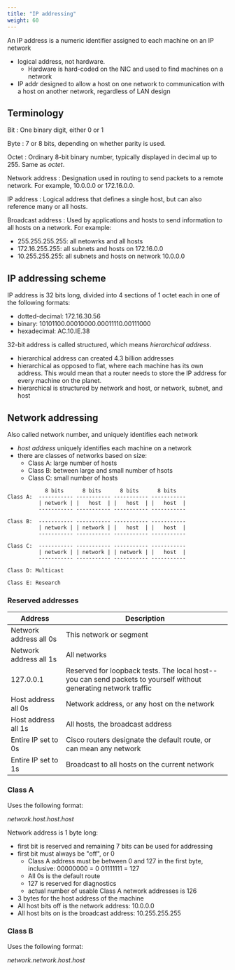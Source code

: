 ```yaml
---
title: "IP addressing"
weight: 60
---
```


An IP address is a numeric identifier assigned to each machine on an IP network
- logical address, not hardware.
  - Hardware is hard-coded on the NIC and used to find machines on a network
- IP addr designed to allow a host on one network to communication with a host on another network, regardless of LAN design

## Terminology

Bit
: One binary digit, either 0 or 1

Byte 
: 7 or 8 bits, depending on whether parity is used.

Octet
: Ordinary 8-bit binary number, typically displayed in decimal up to 255. Same as _octet_.

Network address
: Designation used in routing to send packets to a remote network. For example, 10.0.0.0 or 172.16.0.0.

IP address
: Logical address that defines a single host, but can also reference many or all hosts.

Broadcast address
: Used by applications and hosts to send information to all hosts on a network. For example:
  - 255.255.255.255: all netowrks and all hosts
  - 172.16.255.255: all subnets and hosts on 172.16.0.0
  - 10.255.255.255: all subnets and hosts on network 10.0.0.0

## IP addressing scheme

IP address is 32 bits long, divided into 4 sections of 1 octet each in one of the following formats:
- dotted-decimal: 172.16.30.56
- binary: 10101100.00010000.00011110.00111000
- hexadecimal: AC.10.IE.38

32-bit address is called structured, which means _hierarchical address_.
- hierarchical address can created 4.3 billion addresses
- hierarchical as opposed to flat, where each machine has its own address. This would mean that a router needs to store the IP address for every machine on the planet.
- hierarchical is structured by network and host, or network, subnet, and host

## Network addressing

Also called network number, and uniquely identifies each network
- _host address_ uniquely identifies each machine on a network
- there are classes of networks based on size:
  - Class A: large number of hosts
  - Class B: between large and small number of hsots
  - Class C: small number of hosts

```
            8 bits      8 bits      8 bits      8 bits
Class A:  ----------- ----------- ----------- -----------
          | network | |   host  | |   host  | |   host  |
          ----------- ----------- ----------- -----------

Class B:  ----------- ----------- ----------- -----------
          | network | | network | |   host  | |   host  |
          ----------- ----------- ----------- -----------

Class C:  ----------- ----------- ----------- -----------
          | network | | network | | network | |   host  |
          ----------- ----------- ----------- -----------

Class D: Multicast

Class E: Research
```

### Reserved addresses

| Address | Description |
|---|---|
| Network address all 0s | This network or segment |
| Network address all 1s | All networks |
| 127.0.0.1 | Reserved for loopback tests. The local host--you can send packets to yourself without generating network traffic |
| Host address all 0s | Network address, or any host on the network |
| Host address all 1s | All hosts, the broadcast address | 
| Entire IP set to 0s | Cisco routers designate the default route, or can mean any network |
| Entire IP set to 1s | Broadcast to all hosts on the current network | 

### Class A

Uses the following format:

_network_._host_._host_._host_

Network address is 1 byte long:
- first bit is reserved and remaining 7 bits can be used for addressing
- first bit must always be "off", or 0
  - Class A address must be between 0 and 127 in the first byte, inclusive:
    00000000 = 0
    01111111 = 127
  - All 0s is the default route
  - 127 is reserved for diagnostics
  - actual number of usable Class A network addresses is 126
- 3 bytes for the host address of the machine
- All host bits off is the network address: 10.0.0.0
- All host bits on is the broadcast address: 10.255.255.255

### Class B

Uses the following format:

_network_._network_._host_._host_